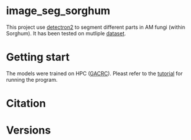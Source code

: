 # image_seg_sorghum

This project use [detectron2](https://github.com/facebookresearch/detectron2) to segment different parts in AM fungi (within Sorghum). It has been tested on mutliple [dataset](tutorial/dataset.md).


# Getting start
The models were trained on HPC ([GACRC](https://gacrc.uga.edu)). Pleast refer to the [tutorial](tutorial/tutorial.md) for running the program.

# Citation

# Versions
